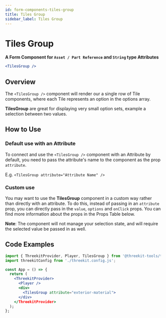 ```yaml
---
id: form-components-tiles-group
title: Tiles Group
sidebar_label: Tiles Group
---
```


# Tiles Group

**A Form Component for `Asset / Part Reference` and `String` type Attributes**

```jsx
<TilesGroup />
```

## Overview

The `<TilesGroup />` component will render our a single row of Tile components, where each Tile represents an option in the options array.

**TilesGroup** are great for displaying very small option sets, example a selection between two values.

## How to Use

### Default use with an Attribute

To connect and use the `<TilesGroup />` component with an Attribute by default, you need to pass the attribute's name
to the component as the prop `attribute`.

E.g. `<TilesGroup attribute="Attribute Name" />`

### Custom use

You may want to use the **TilesGroup** component in a custom way rather than directly
with an attribute. To do this, instead of passing in an `attribute` prop, you
can directly pass in the `value`, `options` and `onClick` props. You can find more
information about the props in the Props Table below.

**Note**: The component will not manage your selection state, and will require
the selected value be passed in as well.

## Code Examples

```jsx
import { ThreekitProvider, Player, TilesGroup } from '@threekit-tools/treble';
import threekitConfig from './threekit.config.js';

const App = () => {
  return (
    <ThreekitProvider>
      <Player />
      <div>
        <TilesGroup attribute="exterior-material">
      </div>
    </ThreekitProvider>
  );
};
```
